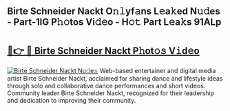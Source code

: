## Birte Schneider Nackt O𝚗𝚕yf𝚊ns L𝚎a𝚔ed N𝚞𝚍es - Part-1lG P𝚑𝚘tos Vi𝚍𝚎o - H𝚘𝚝 Part L𝚎a𝚔s 91ALp

# <h2><a href="http://kfelwl.oniu.top/?m=Birte+Schneider+Nackt">🔗👉 🔴 Birte Schneider Nackt P𝚑ot𝚘𝚜 V𝚒d𝚎o</a></h2>

[![Birte Schneider Nackt Nu𝚍e𝚜](https://i.imgur.com/0qMVB7G.gif)](http://kfelwl.oniu.top/?m=Birte+Schneider+Nackt)
Web-based entertainer and digital media artist Birte Schneider Nackt, acclaimed for sharing dance and lifestyle ideas through solo and collaborative dance performances and short videos. Community leader Birte Schneider Nackt, recognized for their leadership and dedication to improving their community.  
